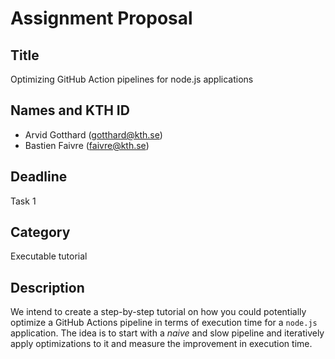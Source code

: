 # Assignment Proposal

## Title

Optimizing GitHub Action pipelines for node.js applications

## Names and KTH ID
  - Arvid Gotthard (gotthard@kth.se)
  - Bastien Faivre (faivre@kth.se)
## Deadline

Task 1

## Category

Executable tutorial

## Description
We intend to create a step-by-step tutorial on how you could potentially optimize a GitHub Actions pipeline in terms of execution time for a `node.js` application. The idea is to start with a *naive* and slow pipeline and iteratively apply optimizations to it and measure the improvement in execution time.

